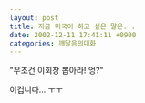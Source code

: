 ```yaml
---
layout: post
title: 지금 미국이 하고 싶은 말은...
date: 2002-12-11 17:41:11 +0900
categories: 깨달음의대화
---
```

"무조건 이회창 뽑아라! 엉?"
  

  

  
이겁니다... ㅜㅜ